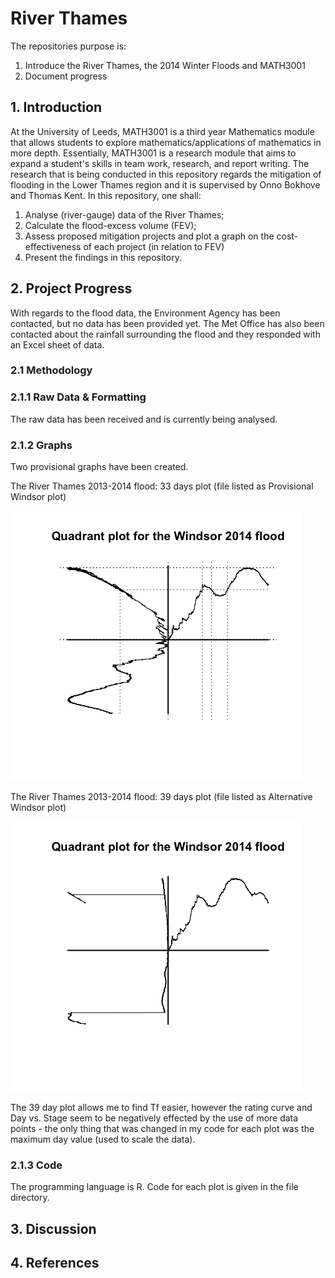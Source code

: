 # River Thames
The repositories purpose is:
1) Introduce the River Thames, the 2014 Winter Floods and MATH3001
2) Document progress

## 1. Introduction

At the University of Leeds, MATH3001 is a third year Mathematics module that allows students to explore mathematics/applications of mathematics in more depth. Essentially, MATH3001 is a research module that aims to expand a student's skills in team work, research, and report writing. The research that is being conducted in this repository regards the mitigation of flooding in the Lower Thames region and it is supervised by Onno Bokhove and Thomas Kent. In this repository, one shall:

1) Analyse (river-gauge) data of the River Thames;
2) Calculate the flood-excess volume (FEV);
3) Assess proposed mitigation projects and plot a graph on the cost-effectiveness of each project (in relation to FEV)
4) Present the findings in this repository.

## 2. Project Progress

With regards to the flood data, the Environment Agency has been contacted, but no data has been provided yet. The Met Office has also been contacted about the rainfall surrounding the flood and they responded with an Excel sheet of data.

### 2.1 Methodology



### 2.1.1 Raw Data & Formatting

The raw data has been received and is currently being analysed.

### 2.1.2 Graphs

Two provisional graphs have been created.

The River Thames 2013-2014 flood: 33 days plot (file listed as Provisional Windsor plot)

![SophiesProvisionalWindsorPlot](https://github.com/Rivers-Project-2018/Sophie-River-Thames/blob/master/SophiesProvisionalWindsorPlot.png)

The River Thames 2013-2014 flood: 39 days plot (file listed as Alternative Windsor plot)

![SophiesAlternativeWindsorPlot](https://github.com/Rivers-Project-2018/Sophie-River-Thames/blob/master/SophiesAlternativeWindsorPlot.png)

The 39 day plot allows me to find Tf easier, however the rating curve and Day vs. Stage seem to be negatively effected by the use of more data points - the only thing that was changed in my code for each plot was the maximum day value (used to scale the data).

### 2.1.3 Code

The programming language is R. Code for each plot is given in the file directory.

## 3. Discussion 


## 4. References
